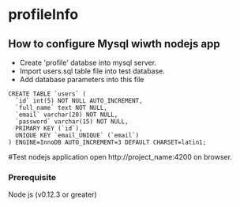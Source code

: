 # profileInfo



## How to configure Mysql wiwth nodejs app
* Create 'profile' databse into mysql server.
* Import users.sql table file into test database.
* Add database parameters into this file
 
```
CREATE TABLE `users` (
  `id` int(5) NOT NULL AUTO_INCREMENT,
  `full_name` text NOT NULL,
  `email` varchar(20) NOT NULL,
  `password` varchar(15) NOT NULL,
  PRIMARY KEY (`id`),
  UNIQUE KEY `email_UNIQUE` (`email`)
) ENGINE=InnoDB AUTO_INCREMENT=3 DEFAULT CHARSET=latin1;
```

#Test nodejs application
open http://project_name:4200 on browser.

### Prerequisite
Node js (v0.12.3 or greater)